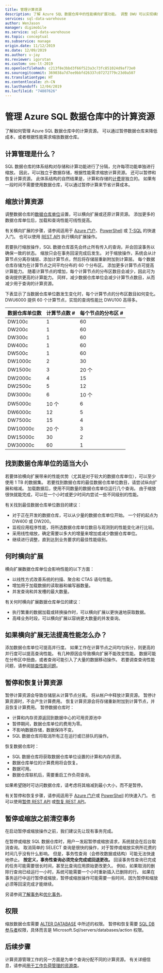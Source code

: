```yaml
---
title: 管理计算资源
description: 了解 Azure SQL 数据仓库中的性能横向扩展功能。 调整 DWU 可以实现横向扩展，暂停数据仓库可以降低成本。
services: sql-data-warehouse
author: WenJason
manager: digimobile
ms.service: sql-data-warehouse
ms.topic: conceptual
ms.subservice: manage
origin.date: 11/12/2019
ms.date: 12/09/2019
ms.author: v-jay
ms.reviewer: igorstan
ms.custom: seo-lt-2019
ms.openlocfilehash: c213f8e3bbd3f66f523a3c73fc851024d9af73e0
ms.sourcegitcommit: 369038a7d7ee9bbfd26337c07272779c23d0a507
ms.translationtype: HT
ms.contentlocale: zh-CN
ms.lasthandoff: 12/04/2019
ms.locfileid: "74807626"
---
```

# <a name="manage-compute-in-azure-sql-data-warehouse"></a>管理 Azure SQL 数据仓库中的计算资源
了解如何管理 Azure SQL 数据仓库中的计算资源。 可以通过暂停数据仓库来降低成本，或者根据性能需求缩放数据仓库。 

## <a name="what-is-compute-management"></a>计算管理是什么？
SQL 数据仓库的体系结构对存储和计算功能进行了分隔，允许每项功能单独进行缩放。 因此，可以独立于数据存储，根据性能需求缩放计算资源。 还可以暂停和恢复计算资源。 此体系结构的自然结果是，计算和存储的[计费](https://www.azure.cn/pricing/details/sql-data-warehouse/)是独立的。 如果有一段时间不需要使用数据仓库，可以通过暂停计算来节省计算成本。 

## <a name="scaling-compute"></a>缩放计算资源
调整数据仓库的[数据仓库单位](what-is-a-data-warehouse-unit-dwu-cdwu.md)设置，可以横向扩展或还原计算资源。 添加更多的数据仓库单位后，加载和查询性能可线性提高。 

有关横向扩展的步骤，请参阅适用于 [Azure 门户](quickstart-scale-compute-portal.md)、[PowerShell](quickstart-scale-compute-powershell.md) 或 [T-SQL](quickstart-scale-compute-tsql.md) 的快速入门。 也可以使用 [REST API](sql-data-warehouse-manage-compute-rest-api.md#scale-compute) 执行横向扩展操作。

若要执行缩放操作，SQL 数据仓库首先会终止所有传入的查询，并会回滚事务以确保一致的状态。 缩放只会在事务回滚完成后发生。 对于缩放操作，系统会从计算节点分离存储层、添加计算节点，然后将存储层重新附加到计算层。 每个数据仓库存储为在计算节点之间平均分布的 60 个分布区。 添加更多计算节点可提高计算能力。 随着计算节点的增加，每个计算节点的分布区数目会减少，因此可为查询提供更高的计算能力。 同样，减少数据仓库单位会减少计算节点数目，从而减少用于查询的计算资源。

下表显示了当数据仓库单位数发生变化时，每个计算节点的分布区数目如何变化。  DWU6000 提供 60 个计算节点，实现的查询性能比 DWU100 高得多。 

| 数据仓库单位数  | 计算节点数 \# | 每个节点的分布区 \# |
| -------- | ---------------- | -------------------------- |
| DW100c   | 1                | 60                         |
| DW200c   | 1                | 60                         |
| DW300c   | 1                | 60                         |
| DW400c   | 1                | 60                         |
| DW500c   | 1                | 60                         |
| DW1000c  | 2                | 30                         |
| DW1500c  | 3                | 20 个                         |
| DW2000c  | 4                | 15                         |
| DW2500c  | 5                | 12                         |
| DW3000c  | 6                | 10 个                         |
| DW5000c  | 10 个               | 6                          |
| DW6000c  | 12               | 5                          |
| DW7500c  | 15               | 4                          |
| DW10000c | 20 个               | 3                          |
| DW15000c | 30               | 2                          |
| DW30000c | 60               | 1                          |


## <a name="finding-the-right-size-of-data-warehouse-units"></a>找到数据仓库单位的适当大小

若要体验横向扩展带来的性能优势（尤其是对于较大的数据仓库单位），可以至少使用 1 TB 的数据集。 若要找到数据仓库的最佳数据仓库单位数目，请尝试纵向扩展和缩减。 加载数据后，使用不同数量的数据仓库单位运行几个查询。 由于缩放很快就能完成，可以在一个小时或更少时间内尝试一些不同级别的性能。 

有关找到最佳数据仓库单位数目的建议：

- 对于正在开发的数据仓库，可以从少量的数据仓库单位开始。  一个好的起点为 DW400 或 DW200。
- 监视应用程序性能，将所选数据仓库单位数目与观测到的性能变化进行比较。
- 采用线性缩放，确定需要以多大的增量来增加或减少数据仓库单位。 
- 继续进行调整，直到达到业务要求的最佳性能级别。

## <a name="when-to-scale-out"></a>何时横向扩展
横向扩展数据仓库单位会影响性能的以下方面：

- 以线性方式改善系统的扫描、聚合和 CTAS 语句性能。
- 增加用于加载数据的读取器和编写器数量。
- 并发查询和并发槽的最大数量。

有关何时横向扩展数据仓库单位的建议：

- 执行繁重的数据加载或转换操作时，可以横向扩展以更快速地获取数据。
- 高峰业务时段，可以横向扩展以容纳更大数量的并发查询。 

## <a name="what-if-scaling-out-does-not-improve-performance"></a>如果横向扩展无法提高性能怎么办？

添加数据仓库单位可提高并行度。 如果工作在计算节点之间均匀拆分，则更高的并行度可以提高查询性能。 有几种原因会导致横向扩展不能改变性能。 数据可能在分布区中扭曲，或者查询可能引入了大量的数据移动操作。 若要调查查询性能问题，请参阅[排查性能问题](sql-data-warehouse-troubleshoot.md#performance)。 

## <a name="pausing-and-resuming-compute"></a>暂停和恢复计算资源
暂停计算资源会导致存储层从计算节点分离。 将从帐户中释放计算资源。 暂停计算资源时，不会产生计算费用。 恢复计算资源会将存储重新附加到计算节点，并且恢复计算费用。 暂停数据仓库时：

* 计算和内存资源返回到数据中心的可用资源池中
* 暂停期间，数据仓库单位的费用为零。
* 不影响数据存储，数据保持不变。 
* SQL 数据仓库将取消所有正在运行或已排队的操作。

恢复数据仓库时：

* SQL 数据仓库将获取数据仓库单位设置的计算和内存资源。
* 数据仓库单位的计算费用将会恢复。
* 数据可用。
* 数据仓库联机后，需要重启工作负荷查询。

如果希望随时可访问数据仓库，请考虑将其缩减到最小大小，而不是暂停。 

有关暂停和恢复步骤，请参阅适用于 [Azure 门户](pause-and-resume-compute-portal.md)或 [PowerShell](pause-and-resume-compute-powershell.md) 的快速入门。 也可以使用[暂停 REST API](sql-data-warehouse-manage-compute-rest-api.md#pause-compute) 或[恢复 REST API](sql-data-warehouse-manage-compute-rest-api.md#resume-compute)。

## <a name="drain-transactions-before-pausing-or-scaling"></a>暂停或缩放之前清空事务
在启动暂停或缩放操作之前，我们建议先让现有事务完成。

在暂停或缩放 SQL 数据仓库时，用户一发起暂停或缩放请求，系统就会在后台取消查询。  取消简单的 SELECT 查询是很快的操作，对于暂停或缩放实例所花费的时间几乎没有什么影响。  但是，事务性查询（会修改数据或结构）可能无法快速地停止。  **按定义，事务性查询必须完全完成或回退更改。**  回滚事务性查询已完成的任务可能需要很长时间，甚至比查询应用原始更改更久。  例如，如果取消的删除行查询已经运行一小时，系统可能需要一个小时重新插入已删除的行。  如果在事务运行中运行暂停或缩放，暂停或缩放操作可能需要一些时间，因为暂停和缩放必须等回滚完成才能继续。

另请参阅[了解事务](sql-data-warehouse-develop-transactions.md)和[优化事务](sql-data-warehouse-develop-best-practices-transactions.md)。


## <a name="permissions"></a>权限

缩放数据仓库需要 [ALTER DATABASE](https://docs.microsoft.com/sql/t-sql/statements/alter-database-azure-sql-data-warehouse) 中所述的权限。  暂停和恢复需要 [SQL DB 参与者](../role-based-access-control/built-in-roles.md#sql-db-contributor)权限，具体而言是 Microsoft.Sql/servers/databases/action 权限。


## <a name="next-steps"></a>后续步骤
计算资源管理工作的另一方面是为单个查询分配不同的计算资源。 有关详细信息，请参阅[用于工作负荷管理的资源类](resource-classes-for-workload-management.md)。
<!--Update_Description: update link, wording update-->